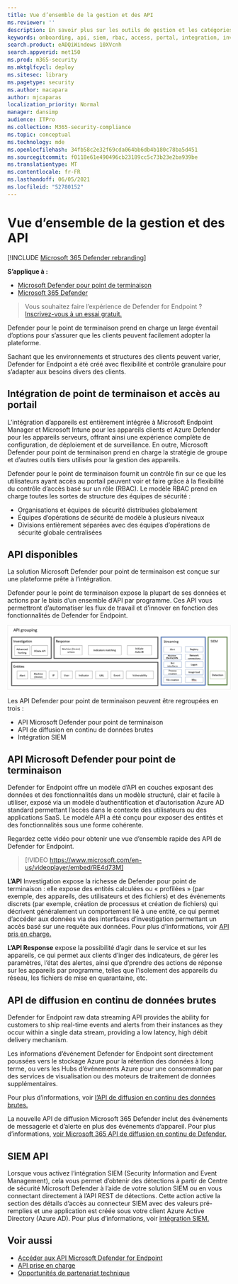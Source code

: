 ```yaml
---
title: Vue d’ensemble de la gestion et des API
ms.reviewer: ''
description: En savoir plus sur les outils de gestion et les catégories d’API dans Microsoft Defender pour point de terminaison
keywords: onboarding, api, siem, rbac, access, portal, integration, investigation, response, entities, entity, user context, application context, streaming
search.product: eADQiWindows 10XVcnh
search.appverid: met150
ms.prod: m365-security
ms.mktglfcycl: deploy
ms.sitesec: library
ms.pagetype: security
ms.author: macapara
author: mjcaparas
localization_priority: Normal
manager: dansimp
audience: ITPro
ms.collection: M365-security-compliance
ms.topic: conceptual
ms.technology: mde
ms.openlocfilehash: 34fb58c2e32f69cda064bb6db4b180c78ba5d451
ms.sourcegitcommit: f0118e61e490496cb23189cc5c73b23e2ba939be
ms.translationtype: MT
ms.contentlocale: fr-FR
ms.lasthandoff: 06/05/2021
ms.locfileid: "52780152"
---
```

# <a name="overview-of-management-and-apis"></a>Vue d’ensemble de la gestion et des API 

[!INCLUDE [Microsoft 365 Defender rebranding](../../includes/microsoft-defender.md)]

**S’applique à :**
- [Microsoft Defender pour point de terminaison](https://go.microsoft.com/fwlink/p/?linkid=2154037)
- [Microsoft 365 Defender](https://go.microsoft.com/fwlink/?linkid=2118804)

> Vous souhaitez faire l’expérience de Defender for Endpoint ? [Inscrivez-vous à un essai gratuit.](https://www.microsoft.com/microsoft-365/windows/microsoft-defender-atp?ocid=docs-mgt-apis-abovefoldlink)


Defender pour le point de terminaison prend en charge un large éventail d’options pour s’assurer que les clients peuvent facilement adopter la plateforme. 

Sachant que les environnements et structures des clients peuvent varier, Defender for Endpoint a été créé avec flexibilité et contrôle granulaire pour s’adapter aux besoins divers des clients. 

## <a name="endpoint-onboarding-and-portal-access"></a>Intégration de point de terminaison et accès au portail 

L’intégration d’appareils est entièrement intégrée à Microsoft Endpoint Manager et Microsoft Intune pour les appareils clients et Azure Defender pour les appareils serveurs, offrant ainsi une expérience complète de configuration, de déploiement et de surveillance. En outre, Microsoft Defender pour point de terminaison prend en charge la stratégie de groupe et d’autres outils tiers utilisés pour la gestion des appareils.

Defender pour le point de terminaison fournit un contrôle fin sur ce que les utilisateurs ayant accès au portail peuvent voir et faire grâce à la flexibilité du contrôle d’accès basé sur un rôle (RBAC). Le modèle RBAC prend en charge toutes les sortes de structure des équipes de sécurité :
- Organisations et équipes de sécurité distribuées globalement
- Équipes d’opérations de sécurité de modèle à plusieurs niveaux
- Divisions entièrement séparées avec des équipes d’opérations de sécurité globale centralisées 

## <a name="available-apis"></a>API disponibles
La solution Microsoft Defender pour point de terminaison est conçue sur une plateforme prête à l’intégration.

Defender pour le point de terminaison expose la plupart de ses données et actions par le biais d’un ensemble d’API par programme. Ces API vous permettront d’automatiser les flux de travail et d’innover en fonction des fonctionnalités de Defender for Endpoint.

![Image de l’API et de l’intégration disponibles dans Microsoft Defender pour le point de terminaison](images/mdatp-apis.png)  

Les API Defender pour point de terminaison peuvent être regroupées en trois :
- API Microsoft Defender pour point de terminaison 
- API de diffusion en continu de données brutes
- Intégration SIEM

## <a name="microsoft-defender-for-endpoint-apis"></a>API Microsoft Defender pour point de terminaison

Defender for Endpoint offre un modèle d’API en couches exposant des données et des fonctionnalités dans un modèle structuré, clair et facile à utiliser, exposé via un modèle d’authentification et d’autorisation Azure AD standard permettant l’accès dans le contexte des utilisateurs ou des applications SaaS. Le modèle API a été conçu pour exposer des entités et des fonctionnalités sous une forme cohérente. 

Regardez cette vidéo pour obtenir une vue d’ensemble rapide des API de Defender for Endpoint. 
>[!VIDEO https://www.microsoft.com/en-us/videoplayer/embed/RE4d73M]

**L’API** Investigation expose la richesse de Defender pour point de terminaison : elle expose des entités calculées ou « profilées » (par exemple, des appareils, des utilisateurs et des fichiers) et des événements discrets (par exemple, création de processus et création de fichiers) qui décrivent généralement un comportement lié à une entité, ce qui permet d’accéder aux données via des interfaces d’investigation permettant un accès basé sur une requête aux données. Pour plus d’informations, voir [API pris en charge.](exposed-apis-list.md)

**L’API Response** expose la possibilité d’agir dans le service et sur les appareils, ce qui permet aux clients d’inger des indicateurs, de gérer les paramètres, l’état des alertes, ainsi que d’prendre des actions de réponse sur les appareils par programme, telles que l’isolement des appareils du réseau, les fichiers de mise en quarantaine, etc. 

## <a name="raw-data-streaming-api"></a>API de diffusion en continu de données brutes 
Defender for Endpoint raw data streaming API provides the ability for customers to ship real-time events and alerts from their instances as they occur within a single data stream, providing a low latency, high débit delivery mechanism.

Les informations d’événement Defender for Endpoint sont directement poussées vers le stockage Azure pour la rétention des données à long terme, ou vers les Hubs d’événements Azure pour une consommation par des services de visualisation ou des moteurs de traitement de données supplémentaires. 

Pour plus d’informations, voir [l’API de diffusion en continu des données brutes.](raw-data-export.md)

La nouvelle API de diffusion Microsoft 365 Defender inclut des événements de messagerie et d’alerte en plus des événements d’appareil. Pour plus d’informations, [voir Microsoft 365 API de diffusion en continu de Defender.](../defender/streaming-api.md)


## <a name="siem-api"></a>SIEM API
Lorsque vous activez l’intégration SIEM (Security Information and Event Management), cela vous permet d’obtenir des détections à partir de Centre de sécurité Microsoft Defender à l’aide de votre solution SIEM ou en vous connectant directement à l’API REST de détections. Cette action active la section des détails d’accès au connecteur SIEM avec des valeurs pré-remplies et une application est créée sous votre client Azure Active Directory (Azure AD). Pour plus d’informations, voir [intégration SIEM.](enable-siem-integration.md)

## <a name="related-topics"></a>Voir aussi
- [Accéder aux API Microsoft Defender for Endpoint ](apis-intro.md)
- [API prise en charge](exposed-apis-list.md)
- [Opportunités de partenariat technique](partner-integration.md)

